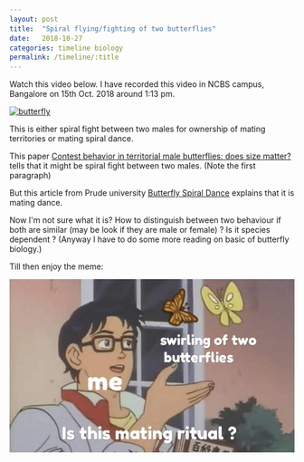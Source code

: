 ```yaml
---
layout: post
title:  "Spiral flying/fighting of two butterflies"
date:   2018-10-27
categories: timeline biology
permalink: /timeline/:title
---
```

Watch this video below. I have recorded this video in NCBS campus, Bangalore on 15th Oct. 2018 around 1:13 pm.

[![butterfly](http://img.youtube.com/vi/AQepRrUMoSQ/0.jpg)](http://www.youtube.com/watch?v=AQepRrUMoSQ)

This is either spiral fight between two males for ownership of mating territories or mating spiral dance.

This paper [Contest behavior in territorial male butterflies: does size matter?] tells that it might be spiral fight between two males. (Note the first paragraph)

But this article from Prude university [Butterfly Spiral Dance] explains that it is mating dance.

Now I'm not sure what it is? How to distinguish between two behaviour if both are similar (may be look if they are male or female) ? Is it species dependent ?
(Anyway I have to do some more reading on basic of butterfly biology.)

Till then enjoy the meme:

![meme](/assets/images/butterflyma.JPG)

[Contest behavior in territorial male butterflies: does size matter?]: https://academic.oup.com/beheco/article/11/6/591/221405
[Butterfly Spiral Dance]: https://extension.purdue.edu/article/6213